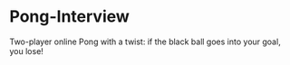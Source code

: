 # Pong-Interview

Two-player online Pong with a twist: if the black ball goes into your goal, you lose!
